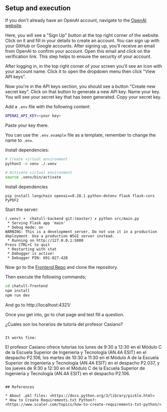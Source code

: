 ## Setup and execution

If you don't already have an OpenAI account, navigate to the [OpenAI website](https://www.openai.com/).

Here, you will see a "Sign Up" button at the top right corner of the website. Click on it and fill in your details to create an account. You can sign up with your GitHub or Google accounts. After signing up, you'll receive an email from OpenAI to confirm your account. Open this email and click on the verification link. This step helps to ensure the security of your account.

After logging in, in the top right corner of your screen you'll see an icon with your account name. Click it to open the dropdown menu then click "View API keys".

Now you're in the API keys section, you should see a button "Create new secret key". Click on that button to generate a new API key. Name your key. You will see your secret key that has been generated. Copy your secret key.

Add a `.env` file with the following content:

``` bash
OPENAI_API_KEY=<your key>
```
Paste your key there.

You can use the `.env.example` file as a template, remember to change the name to `.env`.

Install dependencies:

``` bash
# Create virtual environment
python3 -m venv ./.venv

# Activate virtual environment
source .venv/bin/activate
```

Install dependencies

```
pip install langchain openai==0.28.1 python-dotenv flask flask-cors PyPDF2 
```

Start the server:

```
(.venv) ➜  chatull-backend git:(master) ✗ python src/main.py 
 * Serving Flask app 'main'
 * Debug mode: on
WARNING: This is a development server. Do not use it in a production deployment. Use a production WSGI server instead.
 * Running on http://127.0.0.1:5000
Press CTRL+C to quit
 * Restarting with stat
 * Debugger is active!
 * Debugger PIN: 691-027-428
```

Now go to the [Frontend Repo](https://github.com/ULL-prompt-engineering/chatull-frontend) and clone the repository.

Then execute the following commands;
```bash
cd chatull-frontend
npm install
npm run dev
```
And go to http://localhost:4321/

Once you get into, go to chat page and test fill a question.

¿Cuales son los horarios de tutoría del profesor Casiano?
```

It works fine:

```
El profesor Casiano ofrece tutorías los lunes de 9:30 a 12:30 en el Módulo C de la Escuela Superior de Ingeniería y Tecnología (AN.4A ESIT) en el despacho P2.106, los martes de 10:30 a 11:30 en el Módulo A de la Escuela Superior de Ingeniería y Tecnología (AN.4A ESIT) en el despacho P2.037, y los jueves de 9:30 a 12:30 en el Módulo C de la Escuela Superior de Ingeniería y Tecnología (AN.4A ESIT) en el despacho P2.106.
```

## References

* About .pkl files: <https://docs.python.org/3/library/pickle.html>
* How to Create Requirements.txt Python?: <https://www.scaler.com/topics/how-to-create-requirements-txt-python/>
